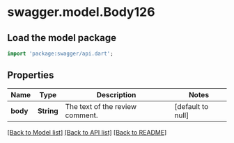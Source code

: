 # swagger.model.Body126

## Load the model package
```dart
import 'package:swagger/api.dart';
```

## Properties
Name | Type | Description | Notes
------------ | ------------- | ------------- | -------------
**body** | **String** | The text of the review comment. | [default to null]

[[Back to Model list]](../README.md#documentation-for-models) [[Back to API list]](../README.md#documentation-for-api-endpoints) [[Back to README]](../README.md)

